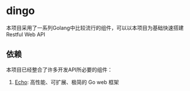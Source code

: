 # dingo
本项目采用了一系列Golang中比较流行的组件，可以以本项目为基础快速搭建Restful Web API

## 依赖

本项目已经整合了许多开发API所必要的组件：

1. [Echo](https://echo.labstack.com/): 高性能、可扩展、极简的 Go web 框架 

